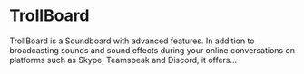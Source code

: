 # TrollBoard
TrollBoard is a Soundboard with advanced features. In addition to broadcasting sounds and sound effects during your online conversations on platforms such as Skype, Teamspeak and Discord, it offers… 
